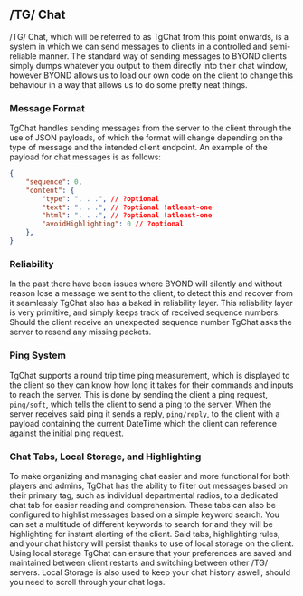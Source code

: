 ## /TG/ Chat

/TG/ Chat, which will be referred to as TgChat from this point onwards, is a system in which we can send messages to clients in a controlled and semi-reliable manner. The standard way of sending messages to BYOND clients simply dumps whatever you output to them directly into their chat window, however BYOND allows us to load our own code on the client to change this behaviour in a way that allows us to do some pretty neat things.

### Message Format

TgChat handles sending messages from the server to the client through the use of JSON payloads, of which the format will change depending on the type of message and the intended client endpoint. An example of the payload for chat messages is as follows:
```json
{
	"sequence": 0,
	"content": {
		"type": ". . .", // ?optional
		"text": ". . .", // ?optional !atleast-one
		"html": ". . .", // ?optional !atleast-one
		"avoidHighlighting": 0 // ?optional
	},
}
```

### Reliability

In the past there have been issues where BYOND will silently and without reason lose a message we sent to the client, to detect this and recover from it seamlessly TgChat also has a baked in reliability layer. This reliability layer is very primitive, and simply keeps track of received sequence numbers. Should the client receive an unexpected sequence number TgChat asks the server to resend any missing packets. 

### Ping System

TgChat supports a round trip time ping measurement, which is displayed to the client so they can know how long it takes for their commands and inputs to reach the server. This is done by sending the client a ping request, `ping/soft`, which tells the client to send a ping to the server. When the server receives said ping it sends a reply, `ping/reply`, to the client with a payload containing the current DateTime which the client can reference against the initial ping request.

### Chat Tabs, Local Storage, and Highlighting

To make organizing and managing chat easier and more functional for both players and admins, TgChat has the ability to filter out messages based on their primary tag, such as individual departmental radios, to a dedicated chat tab for easier reading and comprehension. These tabs can also be configured to highlist messages based on a simple keyword search. You can set a multitude of different keywords to search for and they will be highlighting for instant alerting of the client. Said tabs, highlighting rules, and your chat history will persist thanks to use of local storage on the client. Using local storage TgChat can ensure that your preferences are saved and maintained between client restarts and switching between other /TG/ servers. Local Storage is also used to keep your chat history aswell, should you need to scroll through your chat logs.
